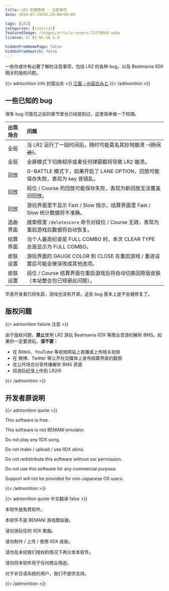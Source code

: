 ```yaml
---
title: LR2 配置教程 - 注意事项
date: 2019-07-19T02:29:00+08:00

tags: [LR2]
categories: [tutorial]
featuredImage: /images/article-covers/75778049.webp
license: CC BY-NC-SA 4.0

hiddenFromHomePage: false
hiddenFromSearch: false
---
```


一些你或许有必要了解的注意事项，包括 LR2 的各种 bug，以及 Beatmania IIDX 相关的版权问题。

<!--more-->

{{< admonition info 封面出处 >}}
[江風 - @凪白みと](https://www.pixiv.net/artworks/75778049)
{{< /admonition >}}

## 一些已知的 bug

很多 bug 可能在之前的章节里也已经提到过，这里简单做一下梳理。

| 出现场合 | 问题                                                                               |
| :------- | :--------------------------------------------------------------------------------- |
| 全局     | 当 LR2 运行了一段时间后，随时可能莫名其妙地崩溃 ~~（防沉迷）~~。                   |
| 全局     | 全屏模式下切换程序或者任何弹窗都将导致 LR2 崩溃。                                  |
| 回放     | G-BATTLE 模式下，如果开启了 LANE OPTION，回放可能保存失败，表现为 key 音错乱。     |
| 回放     | 段位 / Course 的回放可能保存失败，表现为新回放无法覆盖旧回放。                     |
| 回放     | 游玩界面里不显示 Fast / Slow 指示，结算界面里 Fast / Slow 统计数据将不准确。       |
| 选曲界面 | 搜索框里 `/deletescore` 命令对段位 / Course 无效，表现为重启游戏后数据将自动恢复。 |
| 结算界面 | 当个人最高纪录是 FULL COMBO 时，本次 CLEAR TYPE 总是显示为 FULL COMBO。            |
| 皮肤设置 | 游玩界面的 GAUGE COLOR 和 CLOSE 在重启游戏 / 重进设置后可能会被误改成其他选项。    |
| 皮肤设置 | 段位 / Course 结算界面在重启游戏后将自动切换回原版皮肤（本站整合包已规避此问题）。 |

毕竟开发者已经失踪，游戏也没有开源，这些 bug 基本上是不会被修复了。

## 版权问题

{{< admonition failure 注意 >}}

由于版权问题，**禁止**使用 LR2 游玩 Beatmania IIDX 等商业音游的解析 BMS。如果你一定要游玩，**请不要：**

- 在 Bilibili、YouTube 等视频网站上直播或上传相关视频
- 在 微博、Twitter 等公开社交媒体上发布结算界面的截图
- 在公开场合分享传播解析 BMS 资源
- 将游玩纪录上传到 LR2IR

{{< /admonition >}}

## 开发者原说明

{{< admonition quote >}}

This software is free.

This software is not BEMANI emulator.

Do not play any IIDX song.

Do not make / upload / use IIDX skins.

Do not redistribute this software without our permission.

Do not use this software for any commercial purpose.

Support will not be provided for non-Japanese OS users.

{{< /admonition >}}

{{< admonition quote 中文翻译 false >}}

本软件是免费软件。

本软件不是 BEMANI 游戏模拟器。

请勿游玩任何 IIDX 歌曲。

请勿制作 / 上传 / 使用 IIDX 皮肤。

请勿在未经我们授权的情况下再分发本软件。

请勿将本软件用于任何商业用途。

对于非日语系统的用户，我们不提供支持。

{{< /admonition >}}

